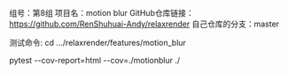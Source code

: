 组号：第8组
项目名：motion blur
GitHub仓库链接：https://github.com/RenShuhuai-Andy/relaxrender
自己仓库的分支：master

测试命令:
cd .../relaxrender/features/motion_blur

pytest --cov-report=html --cov=./motionblur ./

